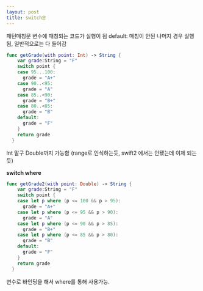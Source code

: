 ```yaml
---
layout: post
title: switch문
---
```


패턴매칭문
변수에 매칭되는 코드가 실행이 됨
default: 매칭이 안된 나머지 경우 실행됨, 일반적으로는 다 들어감


```swift
func getGrade(with point: Int) -> String {
    var grade:String = "F"
    switch point {
    case 95...100:
      grade = "A+"
    case 90..<95:
      grade = "A"
    case 85..<90:
      grade = "B+"
    case 80..<85:
      grade = "B"
    default:
      grade = "F"
    }
    return grade
  }

```
Int 말구 Double까지 가능함 (range로 인식하는듯, swift2 에서는 안됐는데 이제 되는 듯)


**switch where**

```swift
func getGrade2(with point: Double) -> String {
    var grade:String = "F"
    switch point {
    case let p where (p <= 100 && p > 95):
      grade = "A+"
    case let p where (p <= 95 && p > 90):
      grade = "A"
    case let p where (p <= 90 && p > 85):
      grade = "B+"
    case let p where (p <= 85 && p > 80):
      grade = "B"
    default:
      grade = "F"
    }
    return grade
  }

```
변수로 바인딩을 해서 where를 통해 사용가능.
